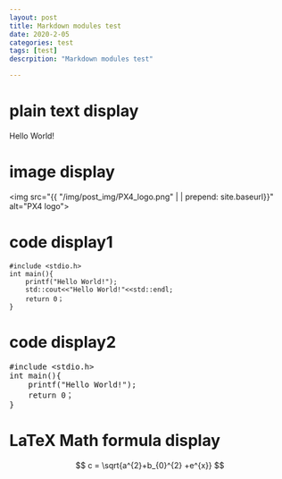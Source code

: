 ```yaml
---
layout: post
title: Markdown modules test
date: 2020-2-05
categories: test
tags: [test]
descrpition: "Markdown modules test"

---
```

# plain text display
Hello World!

# image display
<img src="{{ "/img/post_img/PX4_logo.png" | | prepend: site.baseurl}}" alt="PX4 logo">

# code display1
```
#include <stdio.h>
int main(){
    printf("Hello World!");
    std::cout<<"Hello World!"<<std::endl;
    return 0；
}
```
# code display2
<pre>
#include &lt;stdio.h&gt;
int main(){
    printf("Hello World!");
    return 0；
}
</pre>

# LaTeX Math formula display
$$ c = \sqrt{a^{2}+b_{0}^{2} +e^{x}} $$